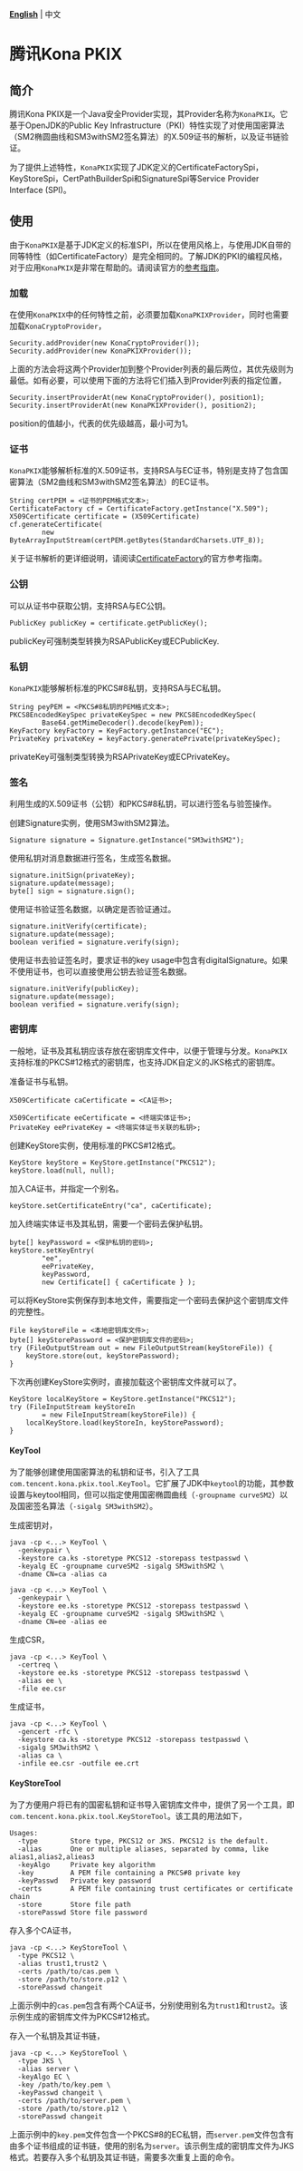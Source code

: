 **[English]** | 中文

# 腾讯Kona PKIX

## 简介
腾讯Kona PKIX是一个Java安全Provider实现，其Provider名称为`KonaPKIX`。它基于OpenJDK的Public Key Infrastructure（PKI）特性实现了对使用国密算法（SM2椭圆曲线和SM3withSM2签名算法）的X.509证书的解析，以及证书链验证。

为了提供上述特性，`KonaPKIX`实现了JDK定义的CertificateFactorySpi，KeyStoreSpi，CertPathBuilderSpi和SignatureSpi等Service Provider Interface (SPI)。

## 使用
由于`KonaPKIX`是基于JDK定义的标准SPI，所以在使用风格上，与使用JDK自带的同等特性（如CertificateFactory）是完全相同的。了解JDK的PKI的编程风格，对于应用`KonaPKIX`是非常在帮助的。请阅读官方的[参考指南]。

### 加载
在使用`KonaPKIX`中的任何特性之前，必须要加载`KonaPKIXProvider`，同时也需要加载`KonaCryptoProvider`，

```
Security.addProvider(new KonaCryptoProvider());
Security.addProvider(new KonaPKIXProvider());
```

上面的方法会将这两个Provider加到整个Provider列表的最后两位，其优先级则为最低。如有必要，可以使用下面的方法将它们插入到Provider列表的指定位置，

```
Security.insertProviderAt(new KonaCryptoProvider(), position1);
Security.insertProviderAt(new KonaPKIXProvider(), position2);
```

position的值越小，代表的优先级越高，最小可为1。

### 证书
`KonaPKIX`能够解析标准的X.509证书，支持RSA与EC证书，特别是支持了包含国密算法（SM2曲线和SM3withSM2签名算法）的EC证书。

```
String certPEM = <证书的PEM格式文本>;
CertificateFactory cf = CertificateFactory.getInstance("X.509");
X509Certificate certificate = (X509Certificate) cf.generateCertificate(
        new ByteArrayInputStream(certPEM.getBytes(StandardCharsets.UTF_8));
```

关于证书解析的更详细说明，请阅读[CertificateFactory]的官方参考指南。

### 公钥
可以从证书中获取公钥，支持RSA与EC公钥。

```
PublicKey publicKey = certificate.getPublicKey();
```

publicKey可强制类型转换为RSAPublicKey或ECPublicKey.

### 私钥
`KonaPKIX`能够解析标准的PKCS#8私钥，支持RSA与EC私钥。

```
String peyPEM = <PKCS#8私钥的PEM格式文本>;
PKCS8EncodedKeySpec privateKeySpec = new PKCS8EncodedKeySpec(
        Base64.getMimeDecoder().decode(keyPem));
KeyFactory keyFactory = KeyFactory.getInstance("EC");
PrivateKey privateKey = keyFactory.generatePrivate(privateKeySpec);
```

privateKey可强制类型转换为RSAPrivateKey或ECPrivateKey。

### 签名
利用生成的X.509证书（公钥）和PKCS#8私钥，可以进行签名与验签操作。

创建Signature实例，使用SM3withSM2算法。

```
Signature signature = Signature.getInstance("SM3withSM2");
```

使用私钥对消息数据进行签名，生成签名数据。

```
signature.initSign(privateKey);
signature.update(message);
byte[] sign = signature.sign();
```

使用证书验证签名数据，以确定是否验证通过。

```
signature.initVerify(certificate);
signature.update(message);
boolean verified = signature.verify(sign);
```

使用证书去验证签名时，要求证书的key usage中包含有digitalSignature。如果不使用证书，也可以直接使用公钥去验证签名数据。

```
signature.initVerify(publicKey);
signature.update(message);
boolean verified = signature.verify(sign);
```

### 密钥库
一般地，证书及其私钥应该存放在密钥库文件中，以便于管理与分发。`KonaPKIX`支持标准的PKCS#12格式的密钥库，也支持JDK自定义的JKS格式的密钥库。

准备证书与私钥。

```
X509Certificate caCertificate = <CA证书>;

X509Certificate eeCertificate = <终端实体证书>;
PrivateKey eePrivateKey = <终端实体证书关联的私钥>;
```

创建KeyStore实例，使用标准的PKCS#12格式。

```
KeyStore keyStore = KeyStore.getInstance("PKCS12");
keyStore.load(null, null);
```

加入CA证书，并指定一个别名。

```
keyStore.setCertificateEntry("ca", caCertificate);
```

加入终端实体证书及其私钥，需要一个密码去保护私钥。

```
byte[] keyPassword = <保护私钥的密码>;
keyStore.setKeyEntry(
        "ee",
        eePrivateKey,
        keyPassword,
        new Certificate[] { caCertificate } );
```

可以将KeyStore实例保存到本地文件，需要指定一个密码去保护这个密钥库文件的完整性。

```
File keyStoreFile = <本地密钥库文件>;
byte[] keyStorePassword = <保护密钥库文件的密码>;
try (FileOutputStream out = new FileOutputStream(keyStoreFile)) {
    keyStore.store(out, keyStorePassword);
}
```

下次再创建KeyStore实例时，直接加载这个密钥库文件就可以了。

```
KeyStore localKeyStore = KeyStore.getInstance("PKCS12");
try (FileInputStream keyStoreIn
        = new FileInputStream(keyStoreFile)) {
    localKeyStore.load(keyStoreIn, keyStorePassword);
} 
```

#### KeyTool
为了能够创建使用国密算法的私钥和证书，引入了工具`com.tencent.kona.pkix.tool.KeyTool`。它扩展了JDK中`keytool`的功能，其参数设置与keytool相同，但可以指定使用国密椭圆曲线（`-groupname curveSM2`）以及国密签名算法（`-sigalg SM3withSM2`）。

生成密钥对，

```
java -cp <...> KeyTool \
  -genkeypair \
  -keystore ca.ks -storetype PKCS12 -storepass testpasswd \
  -keyalg EC -groupname curveSM2 -sigalg SM3withSM2 \
  -dname CN=ca -alias ca

java -cp <...> KeyTool \
  -genkeypair \
  -keystore ee.ks -storetype PKCS12 -storepass testpasswd \
  -keyalg EC -groupname curveSM2 -sigalg SM3withSM2 \
  -dname CN=ee -alias ee
```

生成CSR，

```
java -cp <...> KeyTool \
  -certreq \
  -keystore ee.ks -storetype PKCS12 -storepass testpasswd \
  -alias ee \
  -file ee.csr
```

生成证书，

```
java -cp <...> KeyTool \
  -gencert -rfc \
  -keystore ca.ks -storetype PKCS12 -storepass testpasswd \
  -sigalg SM3withSM2 \
  -alias ca \
  -infile ee.csr -outfile ee.crt
```

#### KeyStoreTool
为了方便用户将已有的国密私钥和证书导入密钥库文件中，提供了另一个工具，即`com.tencent.kona.pkix.tool.KeyStoreTool`。该工具的用法如下，

```
Usages:
  -type        Store type, PKCS12 or JKS. PKCS12 is the default.
  -alias       One or multiple aliases, separated by comma, like alias1,alias2,alieas3
  -keyAlgo     Private key algorithm
  -key         A PEM file containing a PKCS#8 private key
  -keyPasswd   Private key password
  -certs       A PEM file containing trust certificates or certificate chain
  -store       Store file path
  -storePasswd Store file password
```

存入多个CA证书，

```
java -cp <...> KeyStoreTool \
  -type PKCS12 \
  -alias trust1,trust2 \
  -certs /path/to/cas.pem \
  -store /path/to/store.p12 \
  -storePasswd changeit
```

上面示例中的`cas.pem`包含有两个CA证书，分别使用别名为`trust1`和`trust2`。该示例生成的密钥库文件为PKCS#12格式。

存入一个私钥及其证书链，

```
java -cp <...> KeyStoreTool \
  -type JKS \
  -alias server \
  -keyAlgo EC \
  -key /path/to/key.pem \
  -keyPasswd changeit \
  -certs /path/to/server.pem \
  -store /path/to/store.p12 \
  -storePasswd changeit
```

上面示例中的`key.pem`文件包含一个PKCS#8的EC私钥，而`server.pem`文件包含有由多个证书组成的证书链，使用的别名为`server`。该示例生成的密钥库文件为JKS格式。若要存入多个私钥及其证书链，需要多次重复上面的命令。


[English]:
<README.md>

[参考指南]:
<https://docs.oracle.com/en/java/javase/11/security/java-pki-programmers-guide.html#GUID-650D0D53-B617-4055-AFD3-AF5C2629CBBF>

[CertificateFactory]:
<https://docs.oracle.com/en/java/javase/11/security/java-pki-programmers-guide.html#GUID-BCABADD4-C0DC-4987-B187-F086B4BCE195>

[CertPathValidator]:
<https://docs.oracle.com/en/java/javase/11/security/java-pki-programmers-guide.html#GUID-808C1A6D-6A67-4026-A9DE-223A428EC80A>
